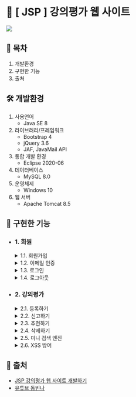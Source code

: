# 📝 [ JSP ] 강의평가 웹 사이트
<img src="https://user-images.githubusercontent.com/92259017/146367274-746bc3c6-821a-4313-b1b7-f59d0e7ea837.png"/>

## 🔎 목차
1. 개발환경
2. 구현한 기능
3. 출처

## 🛠 개발환경
1. 사용언어
    - Java SE 8
2. 라이브러리/프레임워크
    - Bootstrap 4
    - jQuery 3.6
    - JAF, JavaMail API
3. 통합 개발 환경
    - Eclipse 2020-06
4. 데이터베이스
    - MySQL 8.0
5. 운영체제
    - Windows 10
6. 웹 서버
    - Apache Tomcat 8.5

## 🎨 구현한 기능
- ### 1. 회원
    <details>
    <summary>1.1. 회원가입</summary>
    <br>
    <img src="https://user-images.githubusercontent.com/92259017/146366726-0dbb9812-72aa-45fc-b41f-6cc5c7f45762.png" width="75%" height="75%"/>
    </details>
    <details>
    <summary>1.2. 이메일 인증</summary>
    <br>
    <img src="https://user-images.githubusercontent.com/92259017/146366832-5dc7e55e-0d94-463e-b859-af9c157b716b.png" width="75%" height="75%"/>
    <img src="https://user-images.githubusercontent.com/92259017/146366989-ebb702d6-3ed0-4f26-8130-66963e9ab61f.png" width="75%" height="75%"/>
    </details>
    <details>
    <summary>1.3. 로그인</summary>
    <br>
    <img src="https://user-images.githubusercontent.com/92259017/146375271-e0b54588-b1ce-4f83-8946-5d3f0de4e050.png" width="75%" height="75%"/>
    </details>
    <details>
    <summary>1.4. 로그아웃</summary>
    <br>
    <img src="https://user-images.githubusercontent.com/92259017/146373534-c5f16d49-af4e-40b7-ba5f-c4b543224c6a.png" width="75%" height="75%"/>
    <img src="https://user-images.githubusercontent.com/92259017/146375560-60b72152-0c5a-436f-9272-944d1e6a2058.png" width="75%" height="75%"/>
    </details>

- ### 2. 강의평가
    <details>
    <summary>2.1. 등록하기</summary>
    <br>
    <img src="https://user-images.githubusercontent.com/92259017/146367508-fe8bd255-aab8-40be-ac0d-9419d2cdb092.png" width="75%" height="75%"/>
    </details>
    <details>
    <summary>2.2. 신고하기</summary>
    <br>
    <img src="https://user-images.githubusercontent.com/92259017/146367601-a2348377-3e82-4550-b46e-139f9b1785e9.png" width="75%" height="75%"/>
    <img src="https://user-images.githubusercontent.com/92259017/146376920-396a01a3-1489-45ab-aacf-4b7fa3fc2149.png" width="75%" height="75%"/>
    </details>
    <details>
    <summary>2.3. 추천하기</summary>
    <br>
    <img src="https://user-images.githubusercontent.com/92259017/146373287-7c6b13f9-1559-4377-b4b0-6ab3a81885ca.png" width="75%" height="75%"/>
    <img src="https://user-images.githubusercontent.com/92259017/146375117-c0f55fa1-0f06-493c-80d7-2c6fe260ebb1.png" width="75%" height="75%"/>
    </details>
    <details>
    <summary>2.4. 삭제하기</summary>
    <br>
    <img src="https://user-images.githubusercontent.com/92259017/146373422-258761eb-035c-416e-9395-59ce97255d3e.png" width="75%" height="75%"/>
    <img src="https://user-images.githubusercontent.com/92259017/146375042-aa96c61a-63ea-498e-a538-b7727ff0aaba.png" width="75%" height="75%"/>
    </details>
    <details>
    <summary>2.5. 미니 검색 엔진</summary>
    <br>
    <img src="https://user-images.githubusercontent.com/92259017/146367994-6e5e5d64-b7c7-4d2e-a9c6-1ce3f568a210.png" width="75%" height="75%"/>
    </details>
    <details>
    <summary>2.6. XSS 방어</summary>
    <br>
    <img src="https://user-images.githubusercontent.com/92259017/146368225-f7605986-ccb8-4da0-930a-ac4335323f9e.png" width="75%" height="75%"/>
    <img src="https://user-images.githubusercontent.com/92259017/146368276-4f17de42-6925-4df1-a6f0-808f47c45584.png" width="75%" height="75%"/>
    </details>

## 🔗 출처
- [JSP 강의평가 웹 사이트 개발하기](https://inf.run/Td8i)
- [유튜브 동빈나](https://youtu.be/hke9FKluXow)
